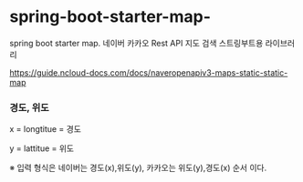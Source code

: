 # spring-boot-starter-map-
spring boot starter map. 네이버 카카오 Rest API 지도 검색 스트링부트용 라이브러리


https://guide.ncloud-docs.com/docs/naveropenapiv3-maps-static-static-map

### 경도, 위도
x = longtitue = 경도

y = lattitue = 위도

※ 입력 형식은 네이버는 경도(x),위도(y), 카카오는 위도(y),경도(x) 순서 이다.